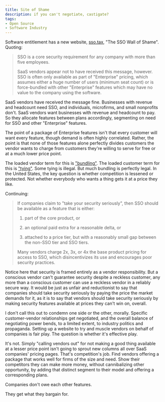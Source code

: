 ```yaml
---
title: Site of Shame
description: if you can't negotiate, castigate?
tags:
- Open Source
- Software Industry
---
```


Software entitlement has a new website, [sso.tax](https://sso.tax), "The SSO Wall of Shame".  Quoting:

> SSO is a core security requirement for any company with more than five employees.
>
> SaaS vendors appear not to have received this message, however.  SSO is often only available as part of "Enterprise" pricing, which assumes either a huge number of users (minimum seat count) or is force-bundled with other "Enterprise" features which may have no value to the company using the software.

SaaS vendors have received the message fine.  Businesses with revenue and headcount need SSO, and individuals, microfirms, and small nonprofits don't.  SaaS vendors want businesses with revenue and headcount to pay.  So they allocate features between plans accordingly, segmenting on need for SSO and other "Enterprise" features.

The point of a package of Enterprise features isn't that every customer will want every feature, though demand is often highly correlated.  Rather, the point is that none of those features alone perfectly divides customers the vendor wants to charge from customers they're willing to serve for free or at a much lower price point.

The loaded vendor term for this is ["bundling"](https://en.wikipedia.org/wiki/Product_bundling).  The loaded customer term for this is ["tying"](https://en.wikipedia.org/wiki/Tying_(commerce)).  Some tying is illegal.  But much bundling is perfectly legal.  In the United States, the key question is whether competition is lessened or protected.  Not whether everybody who wants a thing gets it at a price they like.

Continuing:

> If companies claim to "take your security seriously", then SSO should be available as a feature that is either:
>
> 1.  part of the core product, or
>
> 2.  an optional paid extra for a reasonable delta, or
>
> 3.  attached to a price tier, but with a reasonably small gap between the non-SSO tier and SSO tiers.
>
> Many vendors charge 2x, 3x, or 4x the base product pricing for access to SSO, which disincentivizes its use and encourages poor security practices.

Notice here that security is framed entirely as a vendor responsibility.  But a conscious vendor can't guarantee security despite a reckless customer, any more than a conscious customer can use a reckless vendor in a reliably secure way.  It would be just as unfair and reductionist to say that companies should take security seriously by paying the price the market demands for it, as it is to say that vendors should take security seriously by making security features available at prices they can't win on, overall.

I don't call this out to condemn one side or the other, morally.  Specific customer-vendor relationships get negotiated, and the overall balance of negotiating power bends, to a limited extent, to industry politics and propaganda.  Setting up a website to try and muscle vendors on behalf of companies is fair play.  The question is whether it's effective play.

It's not.  Simply "calling vendors out" for not making a good thing available at a lesser price point isn't going to sprout new columns all over SaaS companies' pricing pages.  That's competition's job.  Find vendors offering a package that works well for firms of the size and need.  Show their competitors they can make more money, without cannibalizing other opportunity, by adding that distinct segment to their model and offering a corresponding plans.

Companies don't owe each other features.

They get what they bargain for.
